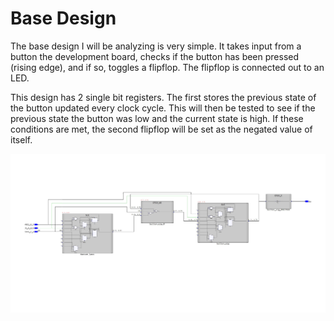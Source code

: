 # Base Design

The base design I will be analyzing is very simple. It takes input from a button the development board, checks if the button has been pressed (rising edge), and if so, toggles a flipflop. The flipflop is connected out to an LED.

This design has 2 single bit registers. The first stores the previous state of the button updated every clock cycle. This will then be tested to see if the previous state the button was low and the current state is high. If these conditions are met, the second flipflop will be set as the negated value of itself.


![none](images/Synplify_Tech_View_annotated.png)